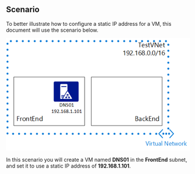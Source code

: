 ## <a name="scenario"></a>Scenario
To better illustrate how to configure a static IP address for a VM, this document will use the scenario below.

![VNet scenario](./media/virtual-networks-static-ip-scenario-include/static-ip-scenario.png)

In this scenario you will create a VM named **DNS01** in the **FrontEnd** subnet, and set it to use a static IP address of **192.168.1.101**.

